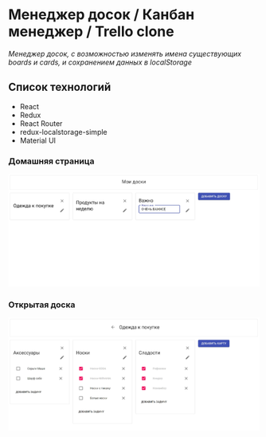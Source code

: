 # Менеджер досок / Канбан менеджер / Trello clone

_Менеджер досок, с возможностью изменять имена существующих boards и cards, и сохранением данных в localStorage_

## Список технологий

- React
- Redux
- React Router
- redux-localstorage-simple
- Material UI

### Домашняя страница

![boards](img/Boards.jpg 'Домашняя страница')

### Открытая доска

![boards](img/Cards.jpg 'Открытая доска')
